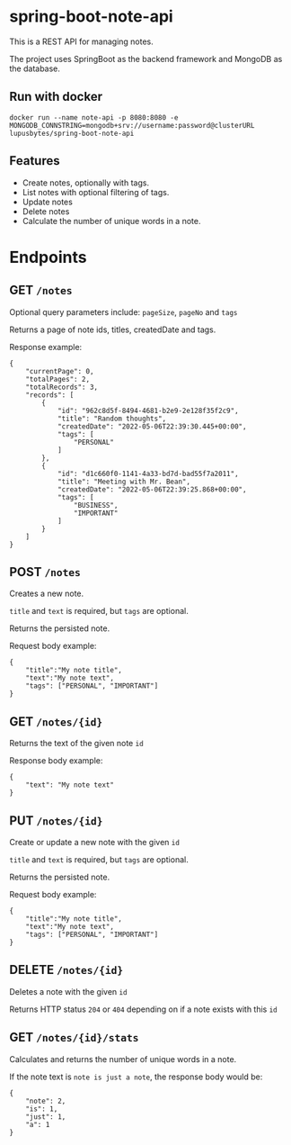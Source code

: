 # spring-boot-note-api

This is a REST API for managing notes.

The project uses SpringBoot as the backend framework and MongoDB as the database.

## Run with docker
`docker run --name note-api -p 8080:8080 -e MONGODB_CONNSTRING=mongodb+srv://username:password@clusterURL lupusbytes/spring-boot-note-api`

## Features
- Create notes, optionally with tags.
- List notes with optional filtering of tags.
- Update notes
- Delete notes
- Calculate the number of unique words in a note.

# Endpoints

## GET ```/notes```

Optional query parameters include: ```pageSize```, ```pageNo``` and ```tags```

Returns a page of note ids, titles, createdDate and tags.

Response example:
```
{
    "currentPage": 0,
    "totalPages": 2,
    "totalRecords": 3,
    "records": [
        {
            "id": "962c8d5f-8494-4681-b2e9-2e128f35f2c9",
            "title": "Random thoughts",
            "createdDate": "2022-05-06T22:39:30.445+00:00",
            "tags": [
                "PERSONAL"
            ]
        },
        {
            "id": "d1c660f0-1141-4a33-bd7d-bad55f7a2011",
            "title": "Meeting with Mr. Bean",
            "createdDate": "2022-05-06T22:39:25.868+00:00",
            "tags": [
                "BUSINESS",
                "IMPORTANT"
            ]
        }
    ]
}
```

## POST ```/notes```

Creates a new note. 

`title` and `text` is required, but `tags` are optional.

Returns the persisted note.

Request body example:
```
{
    "title":"My note title",
    "text":"My note text",
    "tags": ["PERSONAL", "IMPORTANT"]
}
```

## GET ```/notes/{id}```

Returns the text of the given note `id`

Response body example:
```
{
    "text": "My note text"
}
```

## PUT ```/notes/{id}```

Create or update a new note with the given `id`

`title` and `text` is required, but `tags` are optional.

Returns the persisted note.

Request body example:
```
{
    "title":"My note title",
    "text":"My note text",
    "tags": ["PERSONAL", "IMPORTANT"]
}
```

## DELETE ```/notes/{id}```
Deletes a note with the given `id`

Returns HTTP status `204` or `404` depending on if a note exists with this `id`

## GET ```/notes/{id}/stats```

Calculates and returns the number of unique words in a note.

If the note text is `note is just a note`, the response body would be:
```
{
    "note": 2,
    "is": 1,
    "just": 1, 
    "a": 1
}
```
